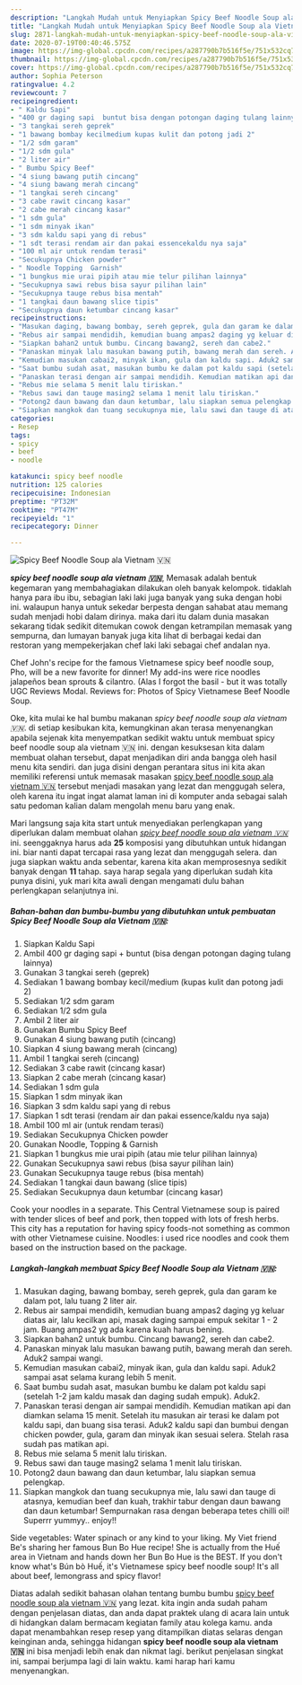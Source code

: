 ```yaml
---
description: "Langkah Mudah untuk Menyiapkan Spicy Beef Noodle Soup ala Vietnam 🇻🇳 Lezat"
title: "Langkah Mudah untuk Menyiapkan Spicy Beef Noodle Soup ala Vietnam 🇻🇳 Lezat"
slug: 2871-langkah-mudah-untuk-menyiapkan-spicy-beef-noodle-soup-ala-vietnam-lezat
date: 2020-07-19T00:40:46.575Z
image: https://img-global.cpcdn.com/recipes/a287790b7b516f5e/751x532cq70/spicy-beef-noodle-soup-ala-vietnam-🇻🇳-foto-resep-utama.jpg
thumbnail: https://img-global.cpcdn.com/recipes/a287790b7b516f5e/751x532cq70/spicy-beef-noodle-soup-ala-vietnam-🇻🇳-foto-resep-utama.jpg
cover: https://img-global.cpcdn.com/recipes/a287790b7b516f5e/751x532cq70/spicy-beef-noodle-soup-ala-vietnam-🇻🇳-foto-resep-utama.jpg
author: Sophia Peterson
ratingvalue: 4.2
reviewcount: 7
recipeingredient:
- " Kaldu Sapi"
- "400 gr daging sapi  buntut bisa dengan potongan daging tulang lainnya"
- "3 tangkai sereh geprek"
- "1 bawang bombay kecilmedium kupas kulit dan potong jadi 2"
- "1/2 sdm garam"
- "1/2 sdm gula"
- "2 liter air"
- " Bumbu Spicy Beef"
- "4 siung bawang putih cincang"
- "4 siung bawang merah cincang"
- "1 tangkai sereh cincang"
- "3 cabe rawit cincang kasar"
- "2 cabe merah cincang kasar"
- "1 sdm gula"
- "1 sdm minyak ikan"
- "3 sdm kaldu sapi yang di rebus"
- "1 sdt terasi rendam air dan pakai essencekaldu nya saja"
- "100 ml air untuk rendam terasi"
- "Secukupnya Chicken powder"
- " Noodle Topping  Garnish"
- "1 bungkus mie urai pipih atau mie telur pilihan lainnya"
- "Secukupnya sawi rebus bisa sayur pilihan lain"
- "Secukupnya tauge rebus bisa mentah"
- "1 tangkai daun bawang slice tipis"
- "Secukupnya daun ketumbar cincang kasar"
recipeinstructions:
- "Masukan daging, bawang bombay, sereh geprek, gula dan garam ke dalam pot, lalu tuang 2 liter air."
- "Rebus air sampai mendidih, kemudian buang ampas2 daging yg keluar diatas air, lalu kecilkan api, masak daging sampai empuk sekitar 1 - 2 jam. Buang ampas2 yg ada karena kuah harus bening."
- "Siapkan bahan2 untuk bumbu. Cincang bawang2, sereh dan cabe2."
- "Panaskan minyak lalu masukan bawang putih, bawang merah dan sereh. Aduk2 sampai wangi."
- "Kemudian masukan cabai2, minyak ikan, gula dan kaldu sapi. Aduk2 sampai asat selama kurang lebih 5 menit."
- "Saat bumbu sudah asat, masukan bumbu ke dalam pot kaldu sapi (setelah 1-2 jam kaldu masak dan daging sudah empuk). Aduk2."
- "Panaskan terasi dengan air sampai mendidih. Kemudian matikan api dan diamkan selama 15 menit. Setelah itu masukan air terasi ke dalam pot kaldu sapi, dan buang sisa terasi. Aduk2 kaldu sapi dan bumbui dengan chicken powder, gula, garam dan minyak ikan sesuai selera. Stelah rasa sudah pas matikan api."
- "Rebus mie selama 5 menit lalu tiriskan."
- "Rebus sawi dan tauge masing2 selama 1 menit lalu tiriskan."
- "Potong2 daun bawang dan daun ketumbar, lalu siapkan semua pelengkap."
- "Siapkan mangkok dan tuang secukupnya mie, lalu sawi dan tauge di atasnya, kemudian beef dan kuah, trakhir tabur dengan daun bawang dan daun ketumbar! Sempurnakan rasa dengan beberapa tetes chilli oil! Superrr yummyy.. enjoy!!"
categories:
- Resep
tags:
- spicy
- beef
- noodle

katakunci: spicy beef noodle 
nutrition: 125 calories
recipecuisine: Indonesian
preptime: "PT32M"
cooktime: "PT47M"
recipeyield: "1"
recipecategory: Dinner

---
```



![Spicy Beef Noodle Soup ala Vietnam 🇻🇳](https://img-global.cpcdn.com/recipes/a287790b7b516f5e/751x532cq70/spicy-beef-noodle-soup-ala-vietnam-🇻🇳-foto-resep-utama.jpg)

<b><i>spicy beef noodle soup ala vietnam 🇻🇳</i></b>, Memasak adalah bentuk kegemaran yang membahagiakan dilakukan oleh banyak kelompok. tidaklah hanya para ibu ibu, sebagian laki laki juga banyak yang suka dengan hobi ini. walaupun hanya untuk sekedar berpesta dengan sahabat atau memang sudah menjadi hobi dalam dirinya. maka dari itu dalam dunia masakan sekarang tidak sedikit ditemukan cowok dengan ketrampilan memasak yang sempurna, dan lumayan banyak juga kita lihat di berbagai kedai dan restoran yang mempekerjakan chef laki laki sebagai chef andalan nya.

Chef John&#39;s recipe for the famous Vietnamese spicy beef noodle soup, Pho, will be a new favorite for dinner! My add-ins were rice noodles jalapeños bean sprouts &amp; cilantro. (Alas I forgot the basil - but it was totally UGC Reviews Modal. Reviews for: Photos of Spicy Vietnamese Beef Noodle Soup.

Oke, kita mulai ke hal bumbu makanan <i>spicy beef noodle soup ala vietnam 🇻🇳</i>. di setiap kesibukan kita, kemungkinan akan terasa menyenangkan apabila sejenak kita menyempatkan sedikit waktu untuk membuat spicy beef noodle soup ala vietnam 🇻🇳 ini. dengan kesuksesan kita dalam membuat olahan tersebut, dapat menjadikan diri anda bangga oleh hasil menu kita sendiri. dan juga disini dengan perantara situs ini kita akan memiliki referensi untuk memasak masakan <u>spicy beef noodle soup ala vietnam 🇻🇳</u> tersebut menjadi masakan yang lezat dan menggugah selera, oleh karena itu ingat ingat alamat laman ini di komputer anda sebagai salah satu pedoman kalian dalam mengolah menu baru yang enak.


Mari langsung saja kita start untuk menyediakan perlengkapan yang diperlukan dalam membuat olahan <u><i>spicy beef noodle soup ala vietnam 🇻🇳</i></u> ini. seenggaknya harus ada <b>25</b> komposisi yang dibutuhkan untuk hidangan ini. biar nanti dapat tercapai rasa yang lezat dan menggugah selera. dan juga siapkan waktu anda sebentar, karena kita akan memprosesnya sedikit banyak dengan <b>11</b> tahap. saya harap segala yang diperlukan sudah kita punya disini, yuk mari kita awali dengan mengamati dulu bahan perlengkapan selanjutnya ini.

<!--inarticleads1-->

##### Bahan-bahan dan bumbu-bumbu yang dibutuhkan untuk pembuatan Spicy Beef Noodle Soup ala Vietnam 🇻🇳:

1. Siapkan  Kaldu Sapi
1. Ambil 400 gr daging sapi + buntut (bisa dengan potongan daging tulang lainnya)
1. Gunakan 3 tangkai sereh (geprek)
1. Sediakan 1 bawang bombay kecil/medium (kupas kulit dan potong jadi 2)
1. Sediakan 1/2 sdm garam
1. Sediakan 1/2 sdm gula
1. Ambil 2 liter air
1. Gunakan  Bumbu Spicy Beef
1. Gunakan 4 siung bawang putih (cincang)
1. Siapkan 4 siung bawang merah (cincang)
1. Ambil 1 tangkai sereh (cincang)
1. Sediakan 3 cabe rawit (cincang kasar)
1. Siapkan 2 cabe merah (cincang kasar)
1. Sediakan 1 sdm gula
1. Siapkan 1 sdm minyak ikan
1. Siapkan 3 sdm kaldu sapi yang di rebus
1. Siapkan 1 sdt terasi (rendam air dan pakai essence/kaldu nya saja)
1. Ambil 100 ml air (untuk rendam terasi)
1. Sediakan Secukupnya Chicken powder
1. Gunakan  Noodle, Topping &amp; Garnish
1. Siapkan 1 bungkus mie urai pipih (atau mie telur pilihan lainnya)
1. Gunakan Secukupnya sawi rebus (bisa sayur pilihan lain)
1. Gunakan Secukupnya tauge rebus (bisa mentah)
1. Sediakan 1 tangkai daun bawang (slice tipis)
1. Sediakan Secukupnya daun ketumbar (cincang kasar)


Cook your noodles in a separate. This Central Vietnamese soup is paired with tender slices of beef and pork, then topped with lots of fresh herbs. This city has a reputation for having spicy foods-not something as common with other Vietnamese cuisine. Noodles: i used rice noodles and cook them based on the instruction based on the package. 

<!--inarticleads2-->

##### Langkah-langkah membuat Spicy Beef Noodle Soup ala Vietnam 🇻🇳:

1. Masukan daging, bawang bombay, sereh geprek, gula dan garam ke dalam pot, lalu tuang 2 liter air.
1. Rebus air sampai mendidih, kemudian buang ampas2 daging yg keluar diatas air, lalu kecilkan api, masak daging sampai empuk sekitar 1 - 2 jam. Buang ampas2 yg ada karena kuah harus bening.
1. Siapkan bahan2 untuk bumbu. Cincang bawang2, sereh dan cabe2.
1. Panaskan minyak lalu masukan bawang putih, bawang merah dan sereh. Aduk2 sampai wangi.
1. Kemudian masukan cabai2, minyak ikan, gula dan kaldu sapi. Aduk2 sampai asat selama kurang lebih 5 menit.
1. Saat bumbu sudah asat, masukan bumbu ke dalam pot kaldu sapi (setelah 1-2 jam kaldu masak dan daging sudah empuk). Aduk2.
1. Panaskan terasi dengan air sampai mendidih. Kemudian matikan api dan diamkan selama 15 menit. Setelah itu masukan air terasi ke dalam pot kaldu sapi, dan buang sisa terasi. Aduk2 kaldu sapi dan bumbui dengan chicken powder, gula, garam dan minyak ikan sesuai selera. Stelah rasa sudah pas matikan api.
1. Rebus mie selama 5 menit lalu tiriskan.
1. Rebus sawi dan tauge masing2 selama 1 menit lalu tiriskan.
1. Potong2 daun bawang dan daun ketumbar, lalu siapkan semua pelengkap.
1. Siapkan mangkok dan tuang secukupnya mie, lalu sawi dan tauge di atasnya, kemudian beef dan kuah, trakhir tabur dengan daun bawang dan daun ketumbar! Sempurnakan rasa dengan beberapa tetes chilli oil! Superrr yummyy.. enjoy!!


Side vegetables: Water spinach or any kind to your liking. My Viet friend Be&#39;s sharing her famous Bun Bo Hue recipe! She is actually from the Huế area in Vietnam and hands down her Bun Bo Hue is the BEST. If you don&#39;t know what&#39;s Bún bò Huế, it&#39;s Vietnamese spicy beef noodle soup! It&#39;s all about beef, lemongrass and spicy flavor! 

Diatas adalah sedikit bahasan olahan tentang bumbu bumbu <u>spicy beef noodle soup ala vietnam 🇻🇳</u> yang lezat. kita ingin anda sudah paham dengan penjelasan diatas, dan anda dapat praktek ulang di acara lain untuk di hidangkan dalam bermacam kegiatan family atau kolega kamu. anda dapat menambahkan resep resep yang ditampilkan diatas selaras dengan keinginan anda, sehingga hidangan <b>spicy beef noodle soup ala vietnam 🇻🇳</b> ini bisa menjadi lebih enak dan nikmat lagi. berikut penjelasan singkat ini, sampai berjumpa lagi di lain waktu. kami harap hari kamu menyenangkan.

